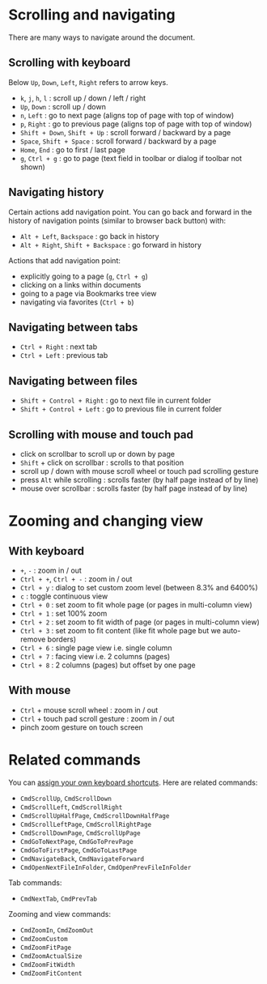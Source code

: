 # Scrolling and navigating

There are many ways to navigate around the document.

## Scrolling with keyboard

Below `Up`, `Down`, `Left`, `Right` refers to arrow keys.

* `k`, `j`, `h`, `l` : scroll up / down / left / right
* `Up`, `Down` : scroll up / down
* `n`, `Left` : go to next page (aligns top of page with top of window)
* `p`, `Right` : go to previous page (aligns top of page with top of window)
* `Shift + Down`, `Shift + Up` : scroll forward / backward by a page
* `Space`, `Shift + Space` : scroll forward / backward by a page
* `Home`, `End` : go to first / last page
* `g`, `Ctrl + g` : go to page (text field in toolbar or dialog if toolbar not shown)

## Navigating history

Certain actions add navigation point. You can go back and forward in the history of navigation points (similar to browser back button) with:
* `Alt + Left`, `Backspace` : go back in history
* `Alt + Right`, `Shift + Backspace` : go forward in history

Actions that add navigation point:
* explicitly going to a page (`g`, `Ctrl + g`)
* clicking on a links within documents
* going to a page via Bookmarks tree view
* navigating via favorites (`Ctrl + b`)

## Navigating between tabs

* `Ctrl + Right` : next tab
* `Ctrl + Left` : previous tab

## Navigating between files

* `Shift + Control + Right` : go to next file in current folder
* `Shift + Control + Left` : go to previous file in current folder

## Scrolling with mouse and touch pad

* click on scrollbar to scroll up or down by page
* `Shift` + click on scrollbar : scrolls to that position
* scroll up / down with mouse scroll wheel or touch pad scrolling gesture
* press `Alt` while scrolling : scrolls faster (by half page instead of by line)
* mouse over scrollbar : scrolls faster (by half page instead of by line)

# Zooming and changing view

## With keyboard

* `+`, `-` : zoom in / out
* `Ctrl + +`, `Ctrl + -` : zoom in / out
* `Ctrl + y` : dialog to set custom zoom level (between 8.3% and 6400%)
* `c` : toggle continuous view
* `Ctrl + 0` : set zoom to fit whole page (or pages in multi-column view)
* `Ctrl + 1` : set 100% zoom
* `Ctrl + 2` : set zoom to fit width of page (or pages in multi-column view)
* `Ctrl + 3` : set zoom to fit content (like fit whole page but we auto-remove borders)
* `Ctrl + 6` : single page view i.e. single column
* `Ctrl + 7` : facing view i.e. 2 columns (pages)
* `Ctrl + 8` : 2 columns (pages) but offset by one page

## With mouse

* `Ctrl` + mouse scroll wheel : zoom in / out
* `Ctrl` + touch pad scroll gesture : zoom in / out
* pinch zoom gesture on touch screen

# Related commands

You can [assign your own keyboard shortcuts](Customizing-keyboard-shortcuts.md). Here are related commands:

* `CmdScrollUp`, `CmdScrollDown`
* `CmdScrollLeft`, `CmdScrollRight`
* `CmdScrollUpHalfPage`, `CmdScrollDownHalfPage`
* `CmdScrollLeftPage`, `CmdScrollRightPage`
* `CmdScrollDownPage`, `CmdScrollUpPage`
* `CmdGoToNextPage`, `CmdGoToPrevPage`
* `CmdGoToFirstPage`, `CmdGoToLastPage`
* `CmdNavigateBack`, `CmdNavigateForward`
* `CmdOpenNextFileInFolder`, `CmdOpenPrevFileInFolder`

Tab commands:

* `CmdNextTab`, `CmdPrevTab`

Zooming and view commands:

* `CmdZoomIn`, `CmdZoomOut`
* `CmdZoomCustom`
* `CmdZoomFitPage`
* `CmdZoomActualSize`
* `CmdZoomFitWidth`
* `CmdZoomFitContent`
